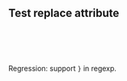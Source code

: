 ## Test replace attribute

<?code-excerpt "basic.dart" replace="/hello/bonjour/g"?>
```
```

<?code-excerpt "basic.dart" replace="/hell(o)/b$1nj$1ur$$1$2/g"?>
```
```

<?code-excerpt "basic.dart" replace="/hel*o/$& $&/g"?>
```
```

<?code-excerpt "basic.dart" replace="/hello/$&\/bonjour/g"?>
```
```

<?code-excerpt "basic.dart" replace="/;/; \/\/!/g;/hello/bonjour/g;/(bonjour.*?)!/$1?/g"?>
```
```

Regression: support `}` in regexp.

<?code-excerpt "basic.dart" replace="/([\)\}]);/$1; \/\/!/g"?>
```
```
